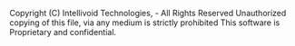 Copyright (C) Intellivoid Technologies, - All Rights Reserved
Unauthorized copying of this file, via any medium is strictly prohibited
This software is Proprietary and confidential.